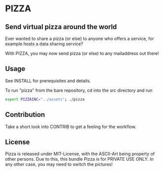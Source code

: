 # PIZZA
## Send virtual pizza around the world

Ever wanted to share a pizza (or else) to anyone who offers a service, for example hosts a data sharing service?

With PIZZA, you may now send pizza (or else) to any mailaddress out there!

## Usage ##

See INSTALL for prerequisites and details.

To run "pizza" from the bare repository, cd into the src directory and run

```bash
export PIZZAINC="../assets"; ./pizza
```

## Contribution

Take a short look into CONTRIB to get a feeling for the workflow.

## License

Pizza is released under MIT-License, with the ASCII-Art being property of other persons. Due to this, this bundle Pizza is for PRIVATE USE ONLY. In any other case, you may need to switch the pictures!
